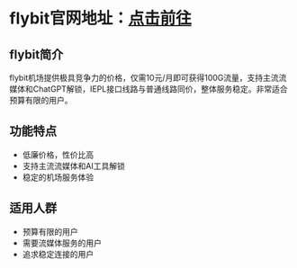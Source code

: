# flybit官网地址：[点击前往](https://url.gogogomiao.one/QYTN)

## flybit简介
flybit机场提供极具竞争力的价格，仅需10元/月即可获得100G流量，支持主流流媒体和ChatGPT解锁，IEPL接口线路与普通线路同价，整体服务稳定。非常适合预算有限的用户。

## 功能特点
- 低廉价格，性价比高
- 支持主流流媒体和AI工具解锁
- 稳定的机场服务体验

## 适用人群
- 预算有限的用户
- 需要流媒体服务的用户
- 追求稳定连接的用户